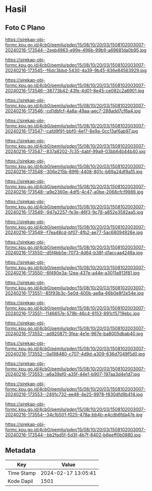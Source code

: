 # Hasil

## Foto C Plano

https://sirekap-obj-formc.kpu.go.id/4cb0/pemilu/pdpr/15/08/10/20/03/1508102003007-20240216-173544--2eeb4963-e99e-496b-99b9-a69681da0b95.jpg

https://sirekap-obj-formc.kpu.go.id/4cb0/pemilu/pdpr/15/08/10/20/03/1508102003007-20240216-173545--f6dc3bbd-5430-4a39-9b45-836e84563929.jpg

https://sirekap-obj-formc.kpu.go.id/4cb0/pemilu/pdpr/15/08/10/20/03/1508102003007-20240216-173546--38773b42-43fe-4d01-8e45-ce082c2a6901.jpg

https://sirekap-obj-formc.kpu.go.id/4cb0/pemilu/pdpr/15/08/10/20/03/1508102003007-20240216-173546--cd1dbfcf-4a8a-49aa-aec7-288add7cf6a4.jpg

https://sirekap-obj-formc.kpu.go.id/4cb0/pemilu/pdpr/15/08/10/20/03/1508102003007-20240216-173547--cafd9f91-bbf0-4ef7-8e9a-0cc13af6ab97.jpg

https://sirekap-obj-formc.kpu.go.id/4cb0/pemilu/pdpr/15/08/10/20/03/1508102003007-20240216-173547--837a8202-7c35-4abf-99a9-03bb64b44b40.jpg

https://sirekap-obj-formc.kpu.go.id/4cb0/pemilu/pdpr/15/08/10/20/03/1508102003007-20240216-173548--306e215b-89f6-4408-801c-b69a24df9a15.jpg

https://sirekap-obj-formc.kpu.go.id/4cb0/pemilu/pdpr/15/08/10/20/03/1508102003007-20240216-173548--a9e2360e-4df5-4c47-a0be-2068cfcf9986.jpg

https://sirekap-obj-formc.kpu.go.id/4cb0/pemilu/pdpr/15/08/10/20/03/1508102003007-20240216-173549--947a2257-fe3e-46f3-9c78-a852e3582aa5.jpg

https://sirekap-obj-formc.kpu.go.id/4cb0/pemilu/pdpr/15/08/10/20/03/1508102003007-20240216-173549--f7ea48cd-bf07-4fb2-ae77-5ac68094926e.jpg

https://sirekap-obj-formc.kpu.go.id/4cb0/pemilu/pdpr/15/08/10/20/03/1508102003007-20240216-173550--d5f4bb5e-7073-4d64-b38f-d1accaa4248a.jpg

https://sirekap-obj-formc.kpu.go.id/4cb0/pemilu/pdpr/15/08/10/20/03/1508102003007-20240216-173550--6f490e3a-12ea-437e-a44e-a3011a913f81.jpg

https://sirekap-obj-formc.kpu.go.id/4cb0/pemilu/pdpr/15/08/10/20/03/1508102003007-20240216-173551--85f93b3c-5e0d-400b-ae8a-66b0e8f2e54e.jpg

https://sirekap-obj-formc.kpu.go.id/4cb0/pemilu/pdpr/15/08/10/20/03/1508102003007-20240216-173551--1146657e-579b-46c4-9153-891cf5719ebc.jpg

https://sirekap-obj-formc.kpu.go.id/4cb0/pemilu/pdpr/15/08/10/20/03/1508102003007-20240216-173552--ad920871-3fea-4e1e-967e-ba8005dbab40.jpg

https://sirekap-obj-formc.kpu.go.id/4cb0/pemilu/pdpr/15/08/10/20/03/1508102003007-20240216-173552--0a198480-c707-4d9d-a309-636d7049f5d0.jpg

https://sirekap-obj-formc.kpu.go.id/4cb0/pemilu/pdpr/15/08/10/20/03/1508102003007-20240216-173553--a6a39af0-a35f-44e1-b907-197aa3d4e1d7.jpg

https://sirekap-obj-formc.kpu.go.id/4cb0/pemilu/pdpr/15/08/10/20/03/1508102003007-20240216-173553--2491c732-ee48-4e25-9978-f830dfd9b414.jpg

https://sirekap-obj-formc.kpu.go.id/4cb0/pemilu/pdpr/15/08/10/20/03/1508102003007-20240216-173554--34c1b501-f025-478a-bb4b-e4cdb6fda47e.jpg

https://sirekap-obj-formc.kpu.go.id/4cb0/pemilu/pdpr/15/08/10/20/03/1508102003007-20240216-173544--bb2fad5f-5d3f-4b7f-8402-b6eeff0b0880.jpg


## Metadata

| Key        | Value               |
| ---------- | ------------------- |
| Time Stamp | 2024-02-17 13:05:41 |
| Kode Dapil | 1501                |



